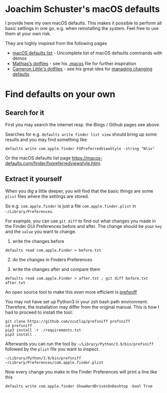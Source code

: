 # Joachim Schuster's macOS defaults

I provide here my own macOS defaults. 
This makes it possible to perform all basic settings in one go, e.g. when reinstalling the system.
Feel free to use them at your own risk. 

They are highly inspired from the following pages
* [macOS defaults list](https://macos-defaults.com) - Uncomplete list of macOS defaults commands with demos
* [Mathias’s dotfiles](https://github.com/mathiasbynens/dotfiles) - see his [.macos](https://github.com/mathiasbynens/dotfiles/blob/main/.macos) file for further inspiration
* [Cameron Little's dotfiles](https://github.com/apexskier/dotfiles) - see his great idea for [managing changing defaults](https://github.com/apexskier/dotfiles/blob/main/macos/defaults/README.md)


# Find defaults on your own

## Search for it
First you may search the internet resp. the Blogs / Github pages see above.

Searches for e.g. `defaults write finder list view` should bring up some results and you may find something like
```
defaults write com.apple.finder FXPreferredViewStyle -string "Nlsv"
```
Or the macOS defaults list page https://macos-defaults.com/finder/fxpreferredviewstyle.html.

## Extract it yourself
When you dig a little deeper, you will find that the basic things are some `plist` files where the settings are stored.

So e.g. `com.apple.finder` is just a file `com.apple.finder.plist` in `~/Library/Preferences`.

For example, you can use `git diff` to find out what changes you made in the Finder GUI Preferences before and after.
The change should be your `key` and the `value` you want to change.

1. write the changes before
```
defaults read com.apple.Finder > before.txt
```

2. do the changes in Finders Preferences

3. write the changes after and compare them
```
defaults read com.apple.Finder > after.txt ; git diff before.txt after.txt
```

An open source tool to make this even more efficient is [prefsniff](https://github.com/zcutlip/prefsniff)

You may not have set up Python3 in your zsh bash path environment. Therefore, the installation may differ from the original manual.
This is how I had to proceed to install the tool:
```
git clone https://github.com/zcutlip/prefsniff prefsniff
cd prefsniff
pip3 install -r ./requirements.txt
pip3 install .
```

Afterwards you can run the tool by `~/Library/Python/3.9/bin/prefsniff` followed by the `plist` file you want to inspect.
```
~/Library/Python/3.9/bin/prefsniff ~/Library/Preferences/com.apple.finder.plist
```

Now every change you make in the Finder Preferences will print a line like this
```
defaults write com.apple.finder ShowHardDrivesOnDesktop -bool True
```
